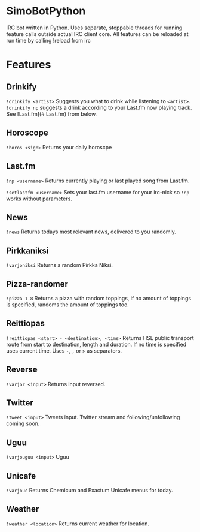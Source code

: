 SimoBotPython
=============

IRC bot written in Python. Uses separate, stoppable threads for running feature calls outside actual IRC client core. All features can be reloaded at run time by calling !reload from irc


Features
========

Drinkify
-------
`!drinkify <artist>` Suggests you what to drink while listening to `<artist>`. `!drinkify np` suggests a drink according to your Last.fm now playing track. See [Last.fm](# Last.fm) from below.

Horoscope
-----

`!horos <sign>` Returns your daily horoscpe

Last.fm
-------

`!np <username>` Returns currently playing or last played song from Last.fm.

`!setlastfm <username>` Sets your last.fm username for your irc-nick so `!np` works without parameters.

News
----

`!news` Returns todays most relevant news, delivered to you randomly.

Pirkkaniksi
-----------

`!varjoniksi` Returns a random Pirkka Niksi.

Pizza-randomer
--------------

`!pizza 1-8` Returns a pizza with random toppings, if no amount of toppings is specified, randoms the amount of toppings too.

Reittiopas
----------

`!reittiopas <start> - <destination>, <time>` Returns HSL public transport route from start to destination, length and duration. If no time is specified uses current time. Uses `-`, `,` or `>` as separators.

Reverse
-------

`!varjor <input>` Returns input reversed.

Twitter
-------

`!tweet <input>` Tweets input. Twitter stream and following/unfollowing coming soon.

Uguu
----

`!varjouguu <input>` Uguu

Unicafe
-------

`!varjouc` Returns Chemicum and Exactum Unicafe menus for today.


Weather
-------

`!weather <location>` Returns current weather for location.

